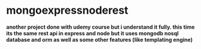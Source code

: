 # mongoexpressnoderest
**another project done with udemy course but i understand it fully. this time its the same rest api in express and node but it uses mongodb nosql database and orm as well as some other features (like templating engine)**
